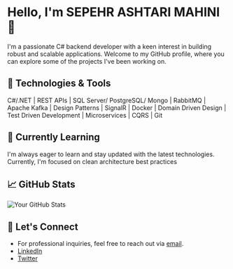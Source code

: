# Hello, I'm SEPEHR ASHTARI MAHINI 👋

I'm a passionate C# backend developer with a keen interest in building robust and scalable applications. Welcome to my GitHub profile, where you can explore some of the projects I've been working on.

## 🔧 Technologies & Tools

C#/.NET | REST APIs  | SQL Server/ PostgreSQL/ Mongo | RabbitMQ  | Apache Kafka | Design Patterns | SignalR | Docker | Domain Driven Design | Test Driven Development | Microservices | CQRS | Git

## 🌱 Currently Learning

I'm always eager to learn and stay updated with the latest technologies. Currently, I'm focused on clean architecture best practices

## 📈 GitHub Stats

![Your GitHub Stats](https://github-readme-stats.vercel.app/api?username=sep96&show_icons=true&hide_title=true&hide_border=true&count_private=true&theme=dark)

## 🤝 Let's Connect
- For professional inquiries, feel free to reach out via [email](sep7696@gmail.com).
- [LinkedIn](https://www.linkedin.com/in/sepehr-ashtari-mahini-9275ab152/)
- [Twitter](https://twitter.com/sep_96_)
